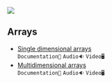 ![](/Assets\Arrays.png)

## Arrays

- [Single dimensional arrays](./Arrays/Single%20Dimension%20Array)<br>
  `Documentation📃`
  `Audio🔉`
  `Video🖥️`
- [Multidimensional arrays](./Arrays/Multidimensional%20Array)<br>
  `Documentation📃`
  `Audio🔉`
  `Video🖥️`